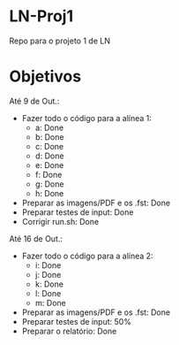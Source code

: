 # LN-Proj1
Repo para o projeto 1 de LN

# Objetivos

Até 9 de Out.:
  - Fazer todo o código para a alínea 1:
      - a: Done
      - b: Done
      - c: Done
      - d: Done
      - e: Done
      - f: Done
      - g: Done
      - h: Done
  - Preparar as imagens/PDF e os .fst: Done
  - Preparar testes de input: Done
  - Corrigir run.sh: Done

Até 16 de Out.:
  - Fazer todo o código para a alínea 2:
      - i: Done
      - j: Done
      - k: Done
      - l: Done
      - m: Done
  - Preparar as imagens/PDF e os .fst: Done
  - Preparar testes de input: 50%
  - Preparar o relatório: Done
